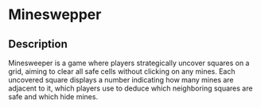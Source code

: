 # Mineswepper
## Description
Minesweeper is a game where players strategically uncover squares on a grid, aiming to clear all safe cells without clicking on any mines. Each uncovered square displays a number indicating how many mines are adjacent to it, which players use to deduce which neighboring squares are safe and which hide mines.

